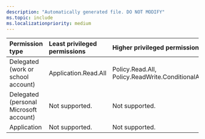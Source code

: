 ```yaml
---
description: "Automatically generated file. DO NOT MODIFY"
ms.topic: include
ms.localizationpriority: medium
---
```


|Permission type|Least privileged permissions|Higher privileged permissions|
|:---|:---|:---|
|Delegated (work or school account)|Application.Read.All|Policy.Read.All, Policy.ReadWrite.ConditionalAccess|
|Delegated (personal Microsoft account)|Not supported.|Not supported.|
|Application|Not supported.|Not supported.|

